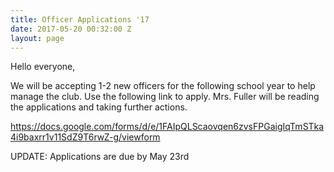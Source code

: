 ```yaml
---
title: Officer Applications '17
date: 2017-05-20 00:32:00 Z
layout: page
---
```


Hello everyone,

We will be accepting 1-2 new officers for the following school year to help manage the club. Use the following link to apply. Mrs. Fuller will be reading the applications and taking further actions.

<a href="https://docs.google.com/forms/d/e/1FAIpQLScaovqen6zvsFPGaigIqTmSTka4i9baxrr1v11SdZ9T6rwZ-g/viewform">https://docs.google.com/forms/d/e/1FAIpQLScaovqen6zvsFPGaigIqTmSTka4i9baxrr1v11SdZ9T6rwZ-g/viewform
</a>

UPDATE: Applications are due by May 23rd